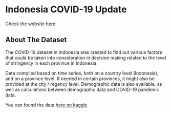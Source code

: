 # Indonesia COVID-19 Update

Check the website [here](https://hasyimap-streamlit-content-covid19main-3xv8vo.streamlitapp.com)

## About The Dataset

The COVID-19 dataset in Indonesia was created to find out various factors that could be taken into consideration in decision making related to the level of stringency in each province in Indonesia.

Data compiled based on time series, both on a country level (Indonesia), and on a province level. If needed in certain provinces, it might also be provided at the city / regency level.
Demographic data is also available, as well as calculations between demographic data and COVID-19 pandemic data.

You can found the data [here on kaggle](https://www.kaggle.com/datasets/hendratno/covid19-indonesia)
